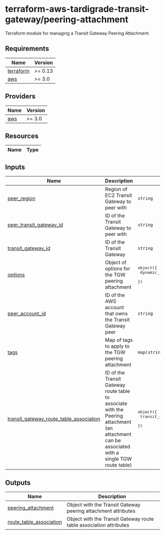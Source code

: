 # terraform-aws-tardigrade-transit-gateway/peering-attachment

Terraform module for managing a Transit Gateway Peering Attachment.

<!-- BEGIN TFDOCS -->
## Requirements

| Name | Version |
|------|---------|
| <a name="requirement_terraform"></a> [terraform](#requirement\_terraform) | >= 0.13 |
| <a name="requirement_aws"></a> [aws](#requirement\_aws) | >= 3.0 |

## Providers

| Name | Version |
|------|---------|
| <a name="provider_aws"></a> [aws](#provider\_aws) | >= 3.0 |

## Resources

| Name | Type |
|------|------|

## Inputs

| Name | Description | Type | Default | Required |
|------|-------------|------|---------|:--------:|
| <a name="input_peer_region"></a> [peer\_region](#input\_peer\_region) | Region of EC2 Transit Gateway to peer with | `string` | n/a | yes |
| <a name="input_peer_transit_gateway_id"></a> [peer\_transit\_gateway\_id](#input\_peer\_transit\_gateway\_id) | ID of the Transit Gateway to peer with | `string` | n/a | yes |
| <a name="input_transit_gateway_id"></a> [transit\_gateway\_id](#input\_transit\_gateway\_id) | ID of the Transit Gateway | `string` | n/a | yes |
| <a name="input_options"></a> [options](#input\_options) | Object of options for the TGW peering attachment | <pre>object({<br>    dynamic_routing = optional(string)<br>  })</pre> | `null` | no |
| <a name="input_peer_account_id"></a> [peer\_account\_id](#input\_peer\_account\_id) | ID of the AWS account that owns the Transit Gateway peer | `string` | `null` | no |
| <a name="input_tags"></a> [tags](#input\_tags) | Map of tags to apply to the TGW peering attachment | `map(string)` | `{}` | no |
| <a name="input_transit_gateway_route_table_association"></a> [transit\_gateway\_route\_table\_association](#input\_transit\_gateway\_route\_table\_association) | ID of the Transit Gateway route table to associate with the Peering attachment (an attachment can be associated with a single TGW route table) | <pre>object({<br>    transit_gateway_route_table_id = string<br>  })</pre> | `null` | no |

## Outputs

| Name | Description |
|------|-------------|
| <a name="output_peering_attachment"></a> [peering\_attachment](#output\_peering\_attachment) | Object with the Transit Gateway peering attachment attributes |
| <a name="output_route_table_association"></a> [route\_table\_association](#output\_route\_table\_association) | Object with the Transit Gateway route table association attributes |

<!-- END TFDOCS -->
